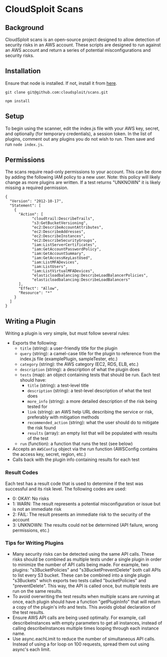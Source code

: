 CloudSploit Scans
=================

## Background
CloudSploit scans is an open-source project designed to allow detection of security risks in an AWS account. These scripts are designed to run against an AWS account and return a series of potential misconfigurations and security risks.

## Installation
Ensure that node is installed. If not, install it from [here](https://nodejs.org/download/).

```
git clone git@github.com:cloudsploit/scans.git
```

```
npm install
```

## Setup
To begin using the scanner, edit the index.js file with your AWS key, secret, and optionally (for temporary credentials), a session token. In the list of plugins, comment out any plugins you do not wish to run. Then save and run ```node index.js```.

## Permissions
The scans require read-only permissions to your account. This can be done by adding the following IAM policy to a new user. Note: this policy will likely change as more plugins are written. If a test returns "UNKNOWN" it is likely missing a required permission.

```
{
  "Version": "2012-10-17",
  "Statement": [
    {
      "Action": [
            "cloudtrail:DescribeTrails",
            "s3:GetBucketVersioning",
            "ec2:DescribeAccountAttributes",
            "ec2:DescribeAddresses",
            "ec2:DescribeInstances",
            "ec2:DescribeSecurityGroups",
            "iam:ListServerCertificates",
            "iam:GetAccountPasswordPolicy",
            "iam:GetAccountSummary",
            "iam:GetAccessKeyLastUsed",
            "iam:ListMFADevices",
            "iam:ListUsers",
            "iam:ListVirtualMFADevices",
            "elasticloadbalancing:DescribeLoadBalancerPolicies",
            "elasticloadbalancing:DescribeLoadBalancers"
      ],
      "Effect": "Allow",
      "Resource": "*"
    }
  ]
}
```

## Writing a Plugin
Writing a plugin is very simple, but must follow several rules:

* Exports the following:
  * ```title``` (string): a user-friendly title for the plugin
  * ```query``` (string): a camel-case title for the plugin to reference from the index.js file (examplePlugin, sampleTester, etc.)
  * ```category``` (string): the AWS category (EC2, RDS, ELB, etc.)
  * ```description``` (string): a description of what the plugin does
  * ```tests``` (map): an object containing tests that should be run. Each test should have:
    * ```title``` (string): a test-level title
    * ```description``` (string): a test-level description of what the test does
    * ```more_info``` (string): a more detailed description of the risk being tested for
    * ```link``` (string): an AWS help URL describing the service or risk, preferably with mitigation methods
    * ```recommended_action``` (string): what the user should do to mitigate the risk found
    * ```results``` (array): an empty list that will be populated with results of the test
  * ```run``` (function): a function that runs the test (see below)
* Accepts an ```AWSConfig``` object via the run function (AWSConfig contains the access key, secret, region, etc.)
* Calls back with the plugin info containing results for each test

### Result Codes
Each test has a result code that is used to determine if the test was successful and its risk level. The following codes are used:

* 0: OKAY: No risks
* 1: WARN: The result represents a potential misconfiguration or issue but is not an immediate risk
* 2: FAIL: The result presents an immediate risk to the security of the account
* 3: UNKNOWN: The results could not be determined (API failure, wrong permissions, etc.)

### Tips for Writing Plugins
* Many security risks can be detected using the same API calls. These risks should be combined as multiple tests under a single plugin in order to minimize the number of API calls being made. For example, two plugins: "s3BucketPolicies" and "s3BucketPreventDelete" both call APIs to list every S3 bucket. These can be combined into a single plugin "s3Buckets" which exports two tests called "bucketPolicies" and "preventDelete". This way, the API is called once, but multiple tests are run on the same results.
* To avoid overwriting the test results when multiple scans are running at once, each plugin should have a function "getPluginInfo" that will return a copy of the plugin's info and tests. This avoids global declaration of the test results.
* Ensure AWS API calls are being used optimally. For example, call describeInstances with empty parameters to get all instances, instead of calling describeInstances multiple times looping through each instance name.
* Use async.eachLimit to reduce the number of simultaneous API calls. Instead of using a for loop on 100 requests, spread them out using async's each limit.